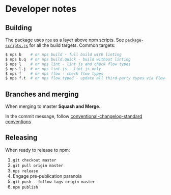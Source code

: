 # Developer notes

## Building

The package uses [`nps`](https://www.npmjs.com/package/nps) as a layer above npm scripts. See [`package-scripts.js`](../package-scripts.js) for all the build targets. Common targets:

```bash
$ nps b    # or nps build - full build with linting
$ nps b.q  # or nps build.quick - build without linting
$ nps l    # or nps lint - lint js and check flow types
$ nps l.j  # or nps lint.js - lint js only
$ nps f    # or nps flow - check flow types
$ nps f.t  # or nps flow.typed - update all third-party types via flow-typed
```

## Branches and merging

When merging to master **Squash and Merge**.

In the commit message, follow [conventional-changelog-standard conventions](https://github.com/bcoe/conventional-changelog-standard/blob/master/convention.md)


## Releasing

When ready to release to npm:

1. `git checkout master`
1. `git pull origin master`
1. `nps release`
1. Engage pre-publication paranoia
1. `git push --follow-tags origin master`
1. `npm publish`
